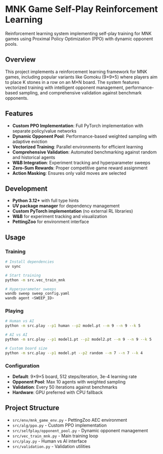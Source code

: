 # MNK Game Self-Play Reinforcement Learning

Reinforcement learning system implementing self-play training for MNK games using Proximal Policy Optimization (PPO) with dynamic opponent pools.

## Overview

This project implements a reinforcement learning framework for MNK games, including popular variants like Gomoku (9×9×5) where players aim to place K stones in a row on an M×N board. The system features vectorized training with intelligent opponent management, performance-based sampling, and comprehensive validation against benchmark opponents.

## Features

- **Custom PPO Implementation**: Full PyTorch implementation with separate policy/value networks
- **Dynamic Opponent Pool**: Performance-based weighted sampling with adaptive eviction
- **Vectorized Training**: Parallel environments for efficient learning
- **Comprehensive Validation**: Automated benchmarking against random and historical agents
- **W&B Integration**: Experiment tracking and hyperparameter sweeps
- **Zero-Sum Rewards**: Proper competitive game reward assignment
- **Action Masking**: Ensures only valid moves are selected

## Development

- **Python 3.12+** with full type hints
- **UV package manager** for dependency management
- **Custom PyTorch implementation** (no external RL libraries)
- **W&B** for experiment tracking and visualization
- **PettingZoo** for environment interface

## Usage

### Training
```bash
# Install dependencies
uv sync

# Start training
python -m src.vec_train_mnk

# Hyperparameter sweeps
wandb sweep sweep_config.yaml
wandb agent <SWEEP_ID>
```

### Playing
```bash
# Human vs AI
python -m src.play --p1 human --p2 model.pt --m 9 --n 9 --k 5

# AI vs AI
python -m src.play --p1 model1.pt --p2 model2.pt --m 9 --n 9 --k 5

# Custom board size
python -m src.play --p1 model.pt --p2 random --m 7 --n 7 --k 4
```

### Configuration
- **Default**: 9×9×5 board, 512 steps/iteration, 3e-4 learning rate
- **Opponent Pool**: Max 10 agents with weighted sampling
- **Validation**: Every 50 iterations against benchmarks
- **Hardware**: GPU preferred with CPU fallback

## Project Structure

- `src/env/mnk_game_env.py` - PettingZoo AEC environment
- `src/alg/ppo.py` - Custom PPO implementation
- `src/selfplay/opponent_pool.py` - Dynamic opponent management
- `src/vec_train_mnk.py` - Main training loop
- `src/play.py` - Human vs AI interface
- `src/validation.py` - Validation utilities
